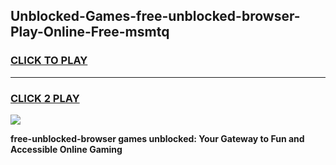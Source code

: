 
## Unblocked-Games-free-unblocked-browser-Play-Online-Free-msmtq
<h3>
<a href="https://premium76.site?title=free-unblocked-browser&ref=26A">CLICK TO PLAY</a></h3>
<hr>

<h3>
<a href="https://premium76.site?title=free-unblocked-browser&ref=26A">CLICK 2 PLAY</a>
  
</h3>

<a href="https://premium76.site?title=free-unblocked-browser&ref=26A"><img src="https://clearcache.store/games.png"></a>


**free-unblocked-browser games unblocked: Your Gateway to Fun and Accessible Online Gaming**
